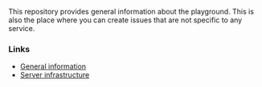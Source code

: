 This repository provides general information about the playground. This is also the place where you can create issues that are not specific to any service.

### Links
* [General information](https://github.com/nintendo-playground/.github/blob/main/profile/README.md)
* [Server infrastructure](Infrastructure.md)
